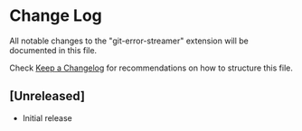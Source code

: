 # Change Log

All notable changes to the "git-error-streamer" extension will be documented in this file.

Check [Keep a Changelog](http://keepachangelog.com/) for recommendations on how to structure this file.

## [Unreleased]

- Initial release